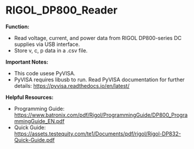 # RIGOL_DP800_Reader
**Function:** 
- Read voltage, current, and power data from RIGOL DP800-series DC supplies via USB interface.
- Store v, c, p data in a .csv file.

**Important Notes:**
- This code usese PyVISA.
- PyVISA requires libusb to run. Read PyVISA documentation for further details: https://pyvisa.readthedocs.io/en/latest/

**Helpful Resources:**
- Programming Guide: https://www.batronix.com/pdf/Rigol/ProgrammingGuide/DP800_ProgrammingGuide_EN.pdf
- Quick Guide: https://assets.testequity.com/te1/Documents/pdf/rigol/Rigol-DP832-Quick-Guide.pdf
